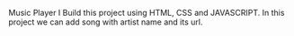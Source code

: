 Music Player
I Build this project using HTML, CSS and JAVASCRIPT. 
In this project we can add song with artist name and its url.
